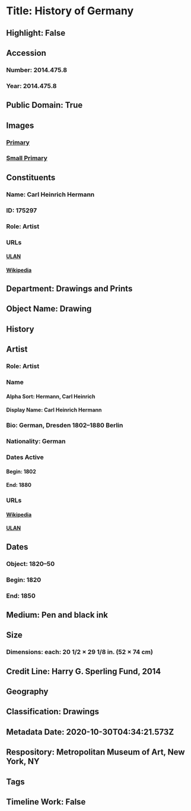 # Title: History of Germany
## Highlight: False
## Accession
### Number: 2014.475.8
### Year: 2014.475.8
## Public Domain: True
## Images
### [Primary](https://images.metmuseum.org/CRDImages/dp/original/DP-15069-012.jpg)
### [Small Primary](https://images.metmuseum.org/CRDImages/dp/web-large/DP-15069-012.jpg)
## Constituents
### Name: Carl Heinrich Hermann
### ID: 175297
### Role: Artist
### URLs
#### [ULAN](http://vocab.getty.edu/page/ulan/500003491)
#### [Wikipedia](https://www.wikidata.org/wiki/Q1038667)
## Department: Drawings and Prints
## Object Name: Drawing
## History
## Artist
### Role: Artist
### Name
#### Alpha Sort: Hermann, Carl Heinrich
#### Display Name: Carl Heinrich Hermann
### Bio: German, Dresden 1802–1880 Berlin
### Nationality: German
### Dates Active
#### Begin: 1802
#### End: 1880
### URLs
#### [Wikipedia](https://www.wikidata.org/wiki/Q1038667)
#### [ULAN](http://vocab.getty.edu/page/ulan/500003491)
## Dates
### Object: 1820–50
### Begin: 1820
### End: 1850
## Medium: Pen and black ink
## Size
### Dimensions: each: 20 1/2 × 29 1/8 in. (52 × 74 cm)
## Credit Line: Harry G. Sperling Fund, 2014
## Geography
## Classification: Drawings
## Metadata Date: 2020-10-30T04:34:21.573Z
## Respository: Metropolitan Museum of Art, New York, NY
## Tags
## Timeline Work: False